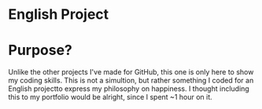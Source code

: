 # English Project

# Purpose?
Unlike the other projects I've made for GitHub, this one is only here to show my coding skills. 
This is not a simultion, but rather something I coded for an English projectto express my philosophy on happiness. 
I thought including this to my portfolio would be alright, since I spent ~1 hour on it.
